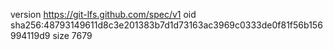 version https://git-lfs.github.com/spec/v1
oid sha256:48793149611d8c3e201383b7d1d73163ac3969c0333de0f81f56b156994119d9
size 7679

